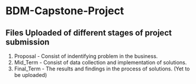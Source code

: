 # BDM-Capstone-Project
## Files Uploaded of different stages of project submission
1. Proposal - Consist of indentifying problem in the business.
2. Mid_Term - Consist of data collection and implementation of solutions.
3. Final_Term - The results and findings in the process of solutions. (Yet to be uploaded)
